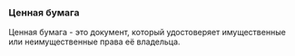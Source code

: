 ### Ценная бумага

Ценная бумага - это документ, который удостоверяет имущественные или неимущественные права её владельца.